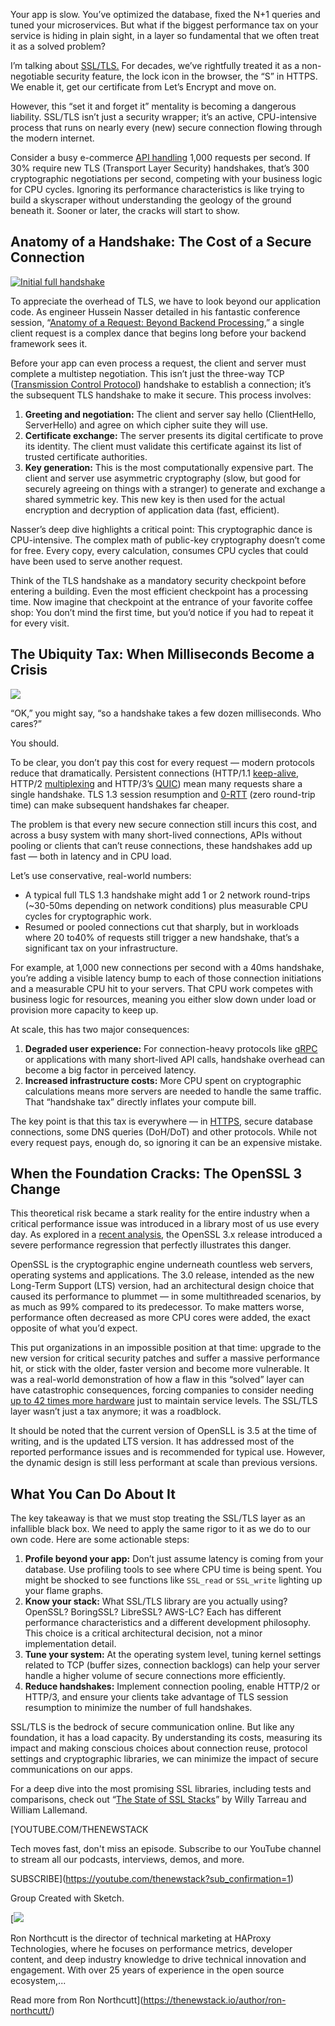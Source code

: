 Your app is slow. You’ve optimized the database, fixed the N+1 queries and tuned your microservices. But what if the biggest performance tax on your service is hiding in plain sight, in a layer so fundamental that we often treat it as a solved problem?

I’m talking about [SSL/TLS.](https://www.haproxy.com/glossary/what-is-transport-layer-security-tls) For decades, we’ve rightfully treated it as a non-negotiable security feature, the lock icon in the browser, the “S” in HTTPS. We enable it, get our certificate from Let’s Encrypt and move on.

However, this “set it and forget it” mentality is becoming a dangerous liability. SSL/TLS isn’t just a security wrapper; it’s an active, CPU-intensive process that runs on nearly every (new) secure connection flowing through the modern internet.

Consider a busy e-commerce [API handling](https://thenewstack.io/api-management/) 1,000 requests per second. If 30% require new TLS (Transport Layer Security) handshakes, that’s 300 cryptographic negotiations per second, competing with your business logic for CPU cycles. Ignoring its performance characteristics is like trying to build a skyscraper without understanding the geology of the ground beneath it. Sooner or later, the cracks will start to show.

## Anatomy of a Handshake: The Cost of a Secure Connection

[![Initial full handshake](https://cdn.thenewstack.io/media/2025/09/a8e70a26-image1-1024x824.png)](https://cdn.thenewstack.io/media/2025/09/a8e70a26-image1-1024x824.png)

To appreciate the overhead of TLS, we have to look beyond our application code. As engineer Hussein Nasser detailed in his fantastic conference session, “[Anatomy of a Request: Beyond Backend Processing](https://www.haproxy.com/user-spotlight-series/anatomy-of-a-request-beyond-backend-processing),” a single client request is a complex dance that begins long before your backend framework sees it.

Before your app can even process a request, the client and server must complete a multistep negotiation. This isn’t just the three-way TCP ([Transmission Control Protocol](https://www.google.com/search?sca_esv=cda52438cd53ad97&rlz=1C5CHFA_enUS981US981&q=Transmission+Control+Protocol&sa=X&ved=2ahUKEwjUlsvtke-PAxWsLdAFHTcdCDIQxccNegQIRBAB&mstk=AUtExfAw4ANP203AdQXUNkmUu8nlYpUsaDZRdCzyho07a2KrYByZV41jDElYHuJ7tU4ckbBdKyLUQa9cl8MblXNQEhrD90B6UgPf540h0DNk9vi-72XDyBv0NBKZbktaMToLJOoHhM5iNKyMTi-SLz5l1UrqyeDfWo2yb9TtuGpJopaOfCQ&csui=3)) handshake to establish a connection; it’s the subsequent TLS handshake to make it secure. This process involves:

1. **Greeting and negotiation:** The client and server say hello (ClientHello, ServerHello) and agree on which cipher suite they will use.
2. **Certificate exchange:** The server presents its digital certificate to prove its identity. The client must validate this certificate against its list of trusted certificate authorities.
3. **Key generation:** This is the most computationally expensive part. The client and server use asymmetric cryptography (slow, but good for securely agreeing on things with a stranger) to generate and exchange a shared symmetric key. This new key is then used for the actual encryption and decryption of application data (fast, efficient).

Nasser’s deep dive highlights a critical point: This cryptographic dance is CPU-intensive. The complex math of public-key cryptography doesn’t come for free. Every copy, every calculation, consumes CPU cycles that could have been used to serve another request.

Think of the TLS handshake as a mandatory security checkpoint before entering a building. Even the most efficient checkpoint has a processing time. Now imagine that checkpoint at the entrance of your favorite coffee shop: You don’t mind the first time, but you’d notice if you had to repeat it for every visit.

## The Ubiquity Tax: When Milliseconds Become a Crisis

[![](https://cdn.thenewstack.io/media/2025/09/bf8a7480-image2-1024x723.png)](https://cdn.thenewstack.io/media/2025/09/bf8a7480-image2-1024x723.png)

“OK,” you might say, “so a handshake takes a few dozen milliseconds. Who cares?”

You should.

To be clear, you don’t pay this cost for every request — modern protocols reduce that dramatically. Persistent connections (HTTP/1.1 [keep-alive](https://en.wikipedia.org/wiki/HTTP_persistent_connection), HTTP/2 [multiplexing](https://www.haproxy.com/glossary/what-is-http2#binary-framing) and HTTP/3’s [QUIC](https://www.haproxy.com/glossary/what-is-quic)) mean many requests share a single handshake. TLS 1.3 session resumption and [0-RTT](https://www.haproxy.com/glossary/what-is-zero-round-trip-time-resumption-0-rtt) (zero round-trip time) can make subsequent handshakes far cheaper.

The problem is that every new secure connection still incurs this cost, and across a busy system with many short-lived connections, APIs without pooling or clients that can’t reuse connections, these handshakes add up fast — both in latency and in CPU load.

Let’s use conservative, real-world numbers:

* A typical full TLS 1.3 handshake might add 1 or 2 network round-trips (~30-50ms depending on network conditions) plus measurable CPU cycles for cryptographic work.
* Resumed or pooled connections cut that sharply, but in workloads where 20 to40% of requests still trigger a new handshake, that’s a significant tax on your infrastructure.

For example, at 1,000 new connections per second with a 40ms handshake, you’re adding a visible latency bump to each of those connection initiations and a measurable CPU hit to your servers. That CPU work competes with business logic for resources, meaning you either slow down under load or provision more capacity to keep up.

At scale, this has two major consequences:

1. **Degraded user experience:** For connection-heavy protocols like [gRPC](https://thenewstack.io/grpc-a-deep-dive-into-the-communication-pattern/) or applications with many short-lived API calls, handshake overhead can become a big factor in perceived latency.
2. **Increased infrastructure costs:** More CPU spent on cryptographic calculations means more servers are needed to handle the same traffic. That “handshake tax” directly inflates your compute bill.

The key point is that this tax is everywhere — in [HTTPS](https://thenewstack.io/http-3-is-now-a-standard-why-use-it-and-how-to-get-started/), secure database connections, some DNS queries (DoH/DoT) and other protocols. While not every request pays, enough do, so ignoring it can be an expensive mistake.

## When the Foundation Cracks: The OpenSSL 3 Change

This theoretical risk became a stark reality for the entire industry when a critical performance issue was introduced in a library most of us use every day. As explored in a [recent analysis](https://www.haproxy.com/blog/state-of-ssl-stacks), the OpenSSL 3.x release introduced a severe performance regression that perfectly illustrates this danger.

OpenSSL is the cryptographic engine underneath countless web servers, operating systems and applications. The 3.0 release, intended as the new Long-Term Support (LTS) version, had an architectural design choice that caused its performance to plummet — in some multithreaded scenarios, by as much as 99% compared to its predecessor. To make matters worse, performance often decreased as more CPU cores were added, the exact opposite of what you’d expect.

This put organizations in an impossible position at that time: upgrade to the new version for critical security patches and suffer a massive performance hit, or stick with the older, faster version and become more vulnerable. It was a real-world demonstration of how a flaw in this “solved” layer can have catastrophic consequences, forcing companies to consider needing [up to 42 times more hardware](https://www.haproxy.com/blog/state-of-ssl-stacks#:~:text=1/42%20of%20its%20performance) just to maintain service levels. The SSL/TLS layer wasn’t just a tax anymore; it was a roadblock.

It should be noted that the current version of OpenSLL is 3.5 at the time of writing, and is the updated LTS version. It has addressed most of the reported performance issues and is recommended for typical use. However, the dynamic design is still less performant at scale than previous versions.

## What You Can Do About It

The key takeaway is that we must stop treating the SSL/TLS layer as an infallible black box. We need to apply the same rigor to it as we do to our own code. Here are some actionable steps:

1. **Profile beyond your app:** Don’t just assume latency is coming from your database. Use profiling tools to see where CPU time is being spent. You might be shocked to see functions like `SSL_read` or `SSL_write` lighting up your flame graphs.
2. **Know your stack:** What SSL/TLS library are you actually using? OpenSSL? BoringSSL? LibreSSL? AWS-LC? Each has different performance characteristics and a different development philosophy. This choice is a critical architectural decision, not a minor implementation detail.
3. **Tune your system:** At the operating system level, tuning kernel settings related to TCP (buffer sizes, connection backlogs) can help your server handle a higher volume of secure connections more efficiently.
4. **Reduce handshakes:** Implement connection pooling, enable HTTP/2 or HTTP/3, and ensure your clients take advantage of TLS session resumption to minimize the number of full handshakes.

SSL/TLS is the bedrock of secure communication online. But like any foundation, it has a load capacity. By understanding its costs, measuring its impact and making conscious choices about connection reuse, protocol settings and cryptographic libraries, we can minimize the impact of secure communications on our apps.

For a deep dive into the most promising SSL libraries, including tests and comparisons, check out “[The State of SSL Stacks](https://www.haproxy.com/blog/state-of-ssl-stacks)” by Willy Tarreau and William Lallemand.

[YOUTUBE.COM/THENEWSTACK

Tech moves fast, don't miss an episode. Subscribe to our YouTube
channel to stream all our podcasts, interviews, demos, and more.

SUBSCRIBE](https://youtube.com/thenewstack?sub_confirmation=1)

Group
Created with Sketch.

[![](https://thenewstack.io/wp-content/uploads/2025/02/b9306f49-cropped-10957b1b-screenshot-2025-02-21-at-7.53.08%E2%80%AFam-600x600.png)

Ron Northcutt is the director of technical marketing at HAProxy Technologies, where he focuses on performance metrics, developer content, and deep industry knowledge to drive technical innovation and engagement. With over 25 years of experience in the open source ecosystem,...

Read more from Ron Northcutt](https://thenewstack.io/author/ron-northcutt/)
